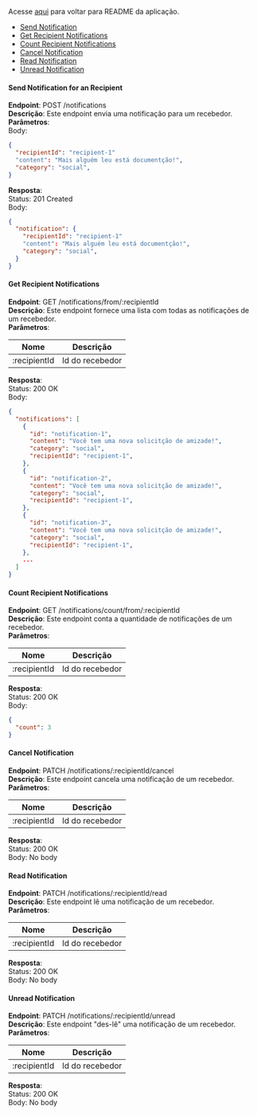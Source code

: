 Acesse [aqui](../README.md) para voltar para README da aplicação.

- [Send Notification](#send-notification-for-an-recipient)
- [Get Recipient Notifications](#get-recipient-notifications)
- [Count Recipient Notifications](#count-recipient-notifications)
- [Cancel Notification](#cancel-notification)
- [Read Notification](#read-notification)
- [Unread Notification](#unread-notification)

#### Send Notification for an Recipient
**Endpoint**: POST /notifications  
**Descrição**: Este endpoint envia uma notificação para um recebedor.  
**Parâmetros**:  
Body:
```json
{
  "recipientId": "recipient-1"
  "content": "Mais alguém leu está documentção!",
  "category": "social",
}
```
**Resposta**:  
Status: 201 Created  
Body: 
```json
{
  "notification": {
    "recipientId": "recipient-1"
    "content": "Mais alguém leu está documentção!",
    "category": "social",
  }
}
```

#### Get Recipient Notifications

**Endpoint**: GET /notifications/from/:recipientId  
**Descrição**: Este endpoint fornece uma lista com todas as notificações de um recebedor.  
**Parâmetros**: 

|Nome| Descrição |
|--- | --------- |
|:recipientId | Id do recebedor  |

**Resposta**:  
Status: 200 OK  
Body: 
```json
{
  "notifications": [
    {
      "id": "notification-1",
      "content": "Você tem uma nova solicitção de amizade!",
      "category": "social",
      "recipientId": "recipient-1",
    },
    {
      "id": "notification-2",
      "content": "Você tem uma nova solicitção de amizade!",
      "category": "social",
      "recipientId": "recipient-1",
    },
    {
      "id": "notification-3",
      "content": "Você tem uma nova solicitção de amizade!",
      "category": "social",
      "recipientId": "recipient-1",
    },
    ...
  ]
}
```

#### Count Recipient Notifications
**Endpoint**: GET /notifications/count/from/:recipientId  
**Descrição**: Este endpoint conta a quantidade de notificações de um recebedor.  
**Parâmetros**:

|Nome| Descrição |
|--- | --------- |
|:recipientId | Id do recebedor  |
**Resposta**:  
Status: 200 OK  
Body: 
```json
{
  "count": 3
}
```

#### Cancel Notification
**Endpoint**: PATCH /notifications/:recipientId/cancel  
**Descrição**: Este endpoint cancela uma notificação de um recebedor.  
**Parâmetros**:

|Nome| Descrição |
|--- | --------- |
|:recipientId | Id do recebedor  |
**Resposta**:  
Status: 200 OK  
Body: No body

#### Read Notification
**Endpoint**: PATCH /notifications/:recipientId/read  
**Descrição**: Este endpoint lê uma notificação de um recebedor.  
**Parâmetros**:

|Nome| Descrição |
|--- | --------- |
|:recipientId | Id do recebedor  |
**Resposta**:  
Status: 200 OK  
Body: No body

#### Unread Notification
**Endpoint**: PATCH /notifications/:recipientId/unread  
**Descrição**: Este endpoint "des-lê" uma notificação de um recebedor.  
**Parâmetros**:

|Nome| Descrição |
|--- | --------- |
|:recipientId | Id do recebedor  |
**Resposta**:  
Status: 200 OK  
Body: No body
